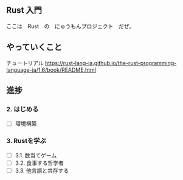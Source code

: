 ## Rust 入門
ここは　Rust　の　にゅうもんプロジェクト　だぜ。

## やっていくこと
チュートリアル
https://rust-lang-ja.github.io/the-rust-programming-language-ja/1.6/book/README.html

## 進捗
### 2. はじめる
- [ ] 環境構築
### 3. Rustを学ぶ
- [ ] 3.1. 数当てゲーム
- [ ] 3.2. 食事する哲学者
- [ ] 3.3. 他言語と共存する
